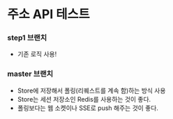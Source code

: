 # 주소 API 테스트

### step1 브랜치
- 기존 로직 사용!

### master 브랜치
- Store에 저장해서 폴링(리퀘스트를 계속 함)하는 방식 사용
- Store는 세션 저장소인 Redis를 사용하는 것이 좋다.
- 폴링보다는 웹 소켓이나 SSE로 push 해주는 것이 좋다.